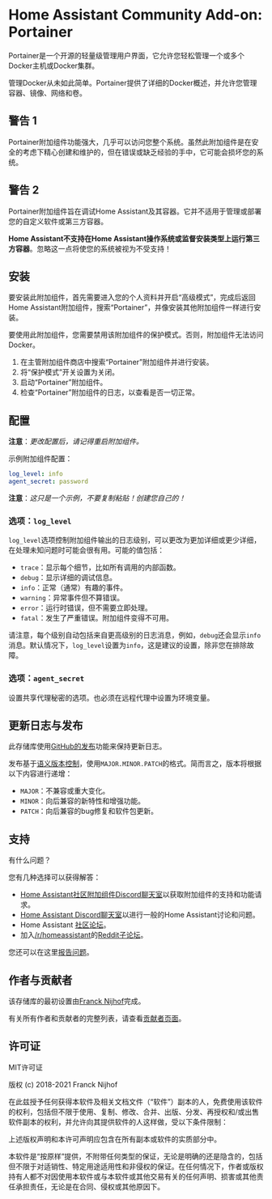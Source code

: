 # Home Assistant Community Add-on: Portainer

Portainer是一个开源的轻量级管理用户界面，它允许您轻松管理一个或多个Docker主机或Docker集群。

管理Docker从未如此简单。Portainer提供了详细的Docker概述，并允许您管理容器、镜像、网络和卷。

## 警告 1

Portainer附加组件功能强大，几乎可以访问您整个系统。虽然此附加组件是在安全的考虑下精心创建和维护的，但在错误或缺乏经验的手中，它可能会损坏您的系统。

## 警告 2

Portainer附加组件旨在调试Home Assistant及其容器。它并不适用于管理或部署您的自定义软件或第三方容器。

**Home Assistant不支持在Home Assistant操作系统或监督安装类型上运行第三方容器**。忽略这一点将使您的系统被视为不受支持！

## 安装

要安装此附加组件，首先需要进入您的个人资料并开启“高级模式”，完成后返回Home Assistant附加组件，搜索“Portainer”，并像安装其他附加组件一样进行安装。

要使用此附加组件，您需要禁用该附加组件的保护模式。否则，附加组件无法访问Docker。

1. 在主管附加组件商店中搜索“Portainer”附加组件并进行安装。
1. 将“保护模式”开关设置为关闭。
1. 启动“Portainer”附加组件。
1. 检查“Portainer”附加组件的日志，以查看是否一切正常。

## 配置

**注意**：_更改配置后，请记得重启附加组件。_

示例附加组件配置：

```yaml
log_level: info
agent_secret: password
```

**注意**：_这只是一个示例，不要复制粘贴！创建您自己的！_

### 选项：`log_level`

`log_level`选项控制附加组件输出的日志级别，可以更改为更加详细或更少详细，在处理未知问题时可能会很有用。可能的值包括：

- `trace`：显示每个细节，比如所有调用的内部函数。
- `debug`：显示详细的调试信息。
- `info`：正常（通常）有趣的事件。
- `warning`：异常事件但不算错误。
- `error`：运行时错误，但不需要立即处理。
- `fatal`：发生了严重错误。附加组件变得不可用。

请注意，每个级别自动包括来自更高级别的日志消息，例如，`debug`还会显示`info`消息。默认情况下，`log_level`设置为`info`，这是建议的设置，除非您在排除故障。

### 选项：`agent_secret`

设置共享代理秘密的选项。也必须在远程代理中设置为环境变量。

## 更新日志与发布

此存储库使用[GitHub的发布][releases]功能来保持更新日志。

发布基于[语义版本控制][semver]，使用`MAJOR.MINOR.PATCH`的格式。简而言之，版本将根据以下内容进行递增：

- `MAJOR`：不兼容或重大变化。
- `MINOR`：向后兼容的新特性和增强功能。
- `PATCH`：向后兼容的bug修复和软件包更新。

## 支持

有什么问题？

您有几种选择可以获得解答：

- [Home Assistant社区附加组件Discord聊天室][discord]以获取附加组件的支持和功能请求。
- [Home Assistant Discord聊天室][discord-ha]以进行一般的Home Assistant讨论和问题。
- Home Assistant [社区论坛][forum]。
- 加入[/r/homeassistant][reddit]的[Reddit子论坛][reddit]。

您还可以在这里[报告问题][issue]。

## 作者与贡献者

该存储库的最初设置由[Franck Nijhof][frenck]完成。

有关所有作者和贡献者的完整列表，请查看[贡献者页面][contributors]。

## 许可证

MIT许可证

版权 (c) 2018-2021 Franck Nijhof

在此兹授予任何获得本软件及相关文档文件（“软件”）副本的人，免费使用该软件的权利，包括但不限于使用、复制、修改、合并、出版、分发、再授权和/或出售软件副本的权利，并允许向其提供软件的人这样做，受以下条件限制：

上述版权声明和本许可声明应包含在所有副本或软件的实质部分中。

本软件是“按原样”提供，不附带任何类型的保证，无论是明确的还是隐含的，包括但不限于对适销性、特定用途适用性和非侵权的保证。在任何情况下，作者或版权持有人都不对因使用本软件或与本软件或其他交易有关的任何声明、损害或其他责任承担责任，无论是在合同、侵权或其他原因下。

[contributors]: https://github.com/hassio-addons/addon-portainer/graphs/contributors
[discord-ha]: https://discord.gg/c5DvZ4e
[discord]: https://discord.me/hassioaddons
[forum]: https://community.home-assistant.io/t/home-assistant-community-add-on-portainer/68836?u=frenck
[frenck]: https://github.com/frenck
[issue]: https://github.com/hassio-addons/addon-portainer/issues
[reddit]: https://reddit.com/r/homeassistant
[releases]: https://github.com/hassio-addons/addon-portainer/releases
[semver]: http://semver.org/spec/v2.0.0.htm
